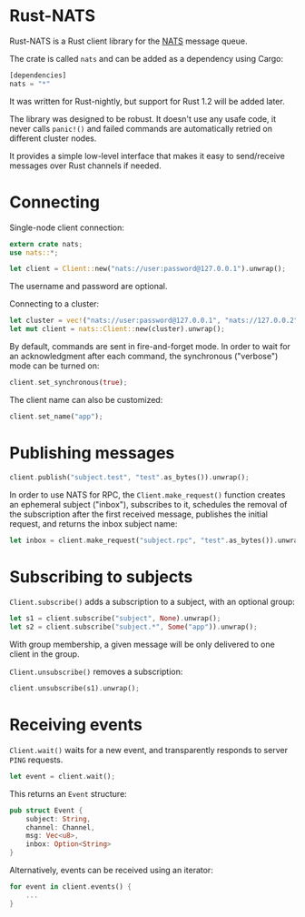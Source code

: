 Rust-NATS
=========

Rust-NATS is a Rust client library for the [NATS](https://nats.io) message
queue.

The crate is called `nats` and can be added as a dependency using Cargo:

```rust
[dependencies]
nats = "*"
```

It was written for Rust-nightly, but support for Rust 1.2 will be added later.

The library was designed to be robust. It doesn't use any usafe code, it never
calls `panic!()` and failed commands are automatically retried on different
cluster nodes.

It provides a simple low-level interface that makes it easy to send/receive
messages over Rust channels if needed.

Connecting
==========

Single-node client connection:

```rust
extern crate nats;
use nats::*;

let client = Client::new("nats://user:password@127.0.0.1").unwrap();
```

The username and password are optional.

Connecting to a cluster:

```rust
let cluster = vec!("nats://user:password@127.0.0.1", "nats://127.0.0.2");
let mut client = nats::Client::new(cluster).unwrap();
```

By default, commands are sent in fire-and-forget mode. In order to wait for an
acknowledgment after each command, the synchronous ("verbose") mode can be
turned on:

```rust
client.set_synchronous(true);
```

The client name can also be customized:

```rust
client.set_name("app");
```

Publishing messages
===================

```rust
client.publish("subject.test", "test".as_bytes()).unwrap();
```

In order to use NATS for RPC, the `Client.make_request()` function creates an
ephemeral subject ("inbox"), subscribes to it, schedules the removal of the
subscription after the first received message, publishes the initial request,
and returns the inbox subject name:

```rust
let inbox = client.make_request("subject.rpc", "test".as_bytes()).unwrap();
```

Subscribing to subjects
=======================

`Client.subscribe()` adds a subscription to a subject, with an optional group:

```rust
let s1 = client.subscribe("subject", None).unwrap();
let s2 = client.subscribe("subject.*", Some("app")).unwrap();
```

With group membership, a given message will be only delivered to one client in
the group.

`Client.unsubscribe()` removes a subscription:

```rust
client.unsubscribe(s1).unwrap();
```

Receiving events
================

`Client.wait()` waits for a new event, and transparently responds to server
`PING` requests.

```rust
let event = client.wait();
```

This returns an `Event` structure:
```rust
pub struct Event {
    subject: String,
    channel: Channel,
    msg: Vec<u8>,
    inbox: Option<String>
}
```

Alternatively, events can be received using an iterator:

```rust
for event in client.events() {
    ...
}
```
